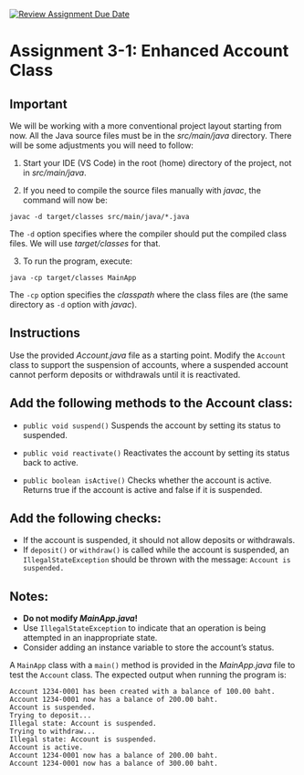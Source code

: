 [![Review Assignment Due Date](https://classroom.github.com/assets/deadline-readme-button-22041afd0340ce965d47ae6ef1cefeee28c7c493a6346c4f15d667ab976d596c.svg)](https://classroom.github.com/a/NipPhjz1)
# Assignment 3-1: Enhanced Account Class

## Important

We will be working with a more conventional project layout starting from now. All the Java source files must be in the _src/main/java_ directory. There will be some adjustments you will need to follow:

1. Start your IDE (VS Code) in the root (home) directory of the project, not in _src/main/java_.

2. If you need to compile the source files manually with _javac_, the command will now be:

```
javac -d target/classes src/main/java/*.java
```

The `-d` option specifies where the compiler should put the compiled class files. We will use _target/classes_ for that.

3. To run the program, execute:

```
java -cp target/classes MainApp
```

The `-cp` option specifies the _classpath_ where the class files are (the same directory as `-d` option with _javac_).

## Instructions

Use the provided _Account.java_ file as a starting point. Modify the `Account` class to support the suspension of accounts, where a suspended account cannot perform deposits or withdrawals until it is reactivated.

## Add the following methods to the Account class:

- `public void suspend()`
  Suspends the account by setting its status to suspended.

- `public void reactivate()`
  Reactivates the account by setting its status back to active.

- `public boolean isActive()`
  Checks whether the account is active. Returns true if the account is active and false if it is suspended.

## Add the following checks:

- If the account is suspended, it should not allow deposits or withdrawals.
- If `deposit()` or `withdraw()` is called while the account is suspended, an `IllegalStateException` should be thrown with the message: `Account is suspended.`

## Notes:

- **Do not modify _MainApp.java_!**
- Use `IllegalStateException` to indicate that an operation is being attempted in an inappropriate state.
- Consider adding an instance variable to store the account’s status.

A `MainApp` class with a `main()` method is provided in the _MainApp.java_ file to test the `Account` class. The expected output when running the program is:

```
Account 1234-0001 has been created with a balance of 100.00 baht.
Account 1234-0001 now has a balance of 200.00 baht.
Account is suspended.
Trying to deposit...
Illegal state: Account is suspended.
Trying to withdraw...
Illegal state: Account is suspended.
Account is active.
Account 1234-0001 now has a balance of 200.00 baht.
Account 1234-0001 now has a balance of 300.00 baht.
```
